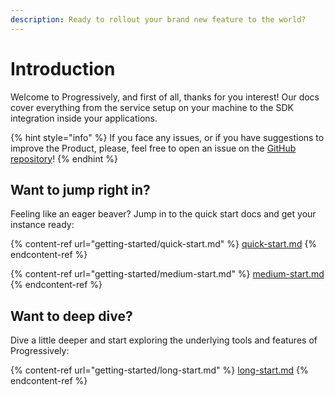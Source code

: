 ```yaml
---
description: Ready to rollout your brand new feature to the world?
---
```


# Introduction

Welcome to Progressively, and first of all, thanks for you interest! Our docs cover everything from the service setup on your machine to the SDK integration inside your applications.

{% hint style="info" %}
If you face any issues, or if you have suggestions to improve the Product, please, feel free to open an issue on the [GitHub repository](https://github.com/progressively-crew/progressively/issues)!
{% endhint %}

## Want to jump right in?

Feeling like an eager beaver? Jump in to the quick start docs and get your instance ready:

{% content-ref url="getting-started/quick-start.md" %}
[quick-start.md](getting-started/quick-start.md)
{% endcontent-ref %}

{% content-ref url="getting-started/medium-start.md" %}
[medium-start.md](getting-started/medium-start.md)
{% endcontent-ref %}

## Want to deep dive?

Dive a little deeper and start exploring the underlying tools and features of Progressively:

{% content-ref url="getting-started/long-start.md" %}
[long-start.md](getting-started/long-start.md)
{% endcontent-ref %}
